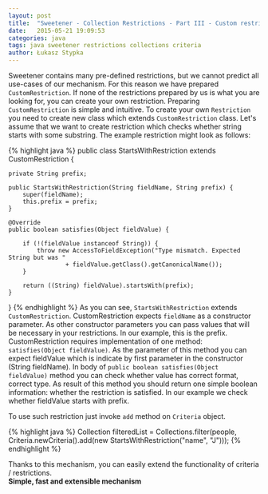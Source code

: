 ```yaml
---
layout: post
title:  "Sweetener - Collection Restrictions - Part III - Custom restrictions"
date:   2015-05-21 19:09:53
categories: java
tags: java sweetener restrictions collections criteria
author: Łukasz Stypka
---
```

Sweetener contains many pre-defined restrictions, but we cannot predict all use-cases of our mechanism. For this reason we have prepared `CustomRestriction`. If none of the restrictions prepared by us is what you are looking for, you can create your own restriction. Preparing `CustomRestriction` is simple and intuitive. To create your own `Restriction` you need to create new class which extends `CustomRestriction` class. 
Let's assume that we want to create restriction which checks whether string starts with some substring. The example restriction might look as follows:

{% highlight java %}
public class StartsWithRestriction extends CustomRestriction {

    private String prefix;

    public StartsWithRestriction(String fieldName, String prefix) {
        super(fieldName);
        this.prefix = prefix;
    }

    @Override
    public boolean satisfies(Object fieldValue) {

        if (!(fieldValue instanceof String)) {
            throw new AccessToFieldException("Type mismatch. Expected String but was "
                    + fieldValue.getClass().getCanonicalName());
        }

        return ((String) fieldValue).startsWith(prefix);
    }

}
{% endhighlight %}
As you can see, `StartsWithRestriction` extends `CustomRestriction`. CustomRestriction expects `fieldName` as a constructor parameter. As other constructor parameters you can pass values that will be necessary in your restrictions. In our example, this is the prefix. CustomRestriction requires implementation of one method: `satisfies(Object fieldValue)`. As the parameter of this method you can expect fieldValue which is indicate by first parameter in the constructor (String fieldName). In body of `public boolean satisfies(Object fieldValue)` method you can check whether value has correct format, correct type. As result of this method you should return one simple boolean information: whether the restriction is satisfied. In our example we check whether fieldValue starts with prefix.

To use such restriction just invoke `add` method on `Criteria` object. 

{% highlight java %}
Collection<Person> filteredList = Collections.filter(people,
                Criteria.newCriteria().add(new StartsWithRestriction("name", "J")));
{% endhighlight %}

Thanks to this mechanism, you can easily extend the functionality of criteria / restrictions.  
**Simple, fast and extensible mechanism**